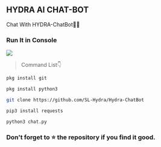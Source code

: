 ## HYDRA AI CHAT-BOT
Chat With HYDRA-ChatBot🤩🌐

### Run It in Console
![](https://imgwhale.xyz/12lb2e21l02oehyv)

> Command List👇
```bash
pkg install git

pkg install python3

git clone https://github.com/SL-Hydra/Hydra-ChatBot

pip3 install requests

python3 chat.py
```

### Don't forget to ⭐ the repository if you find it good.
